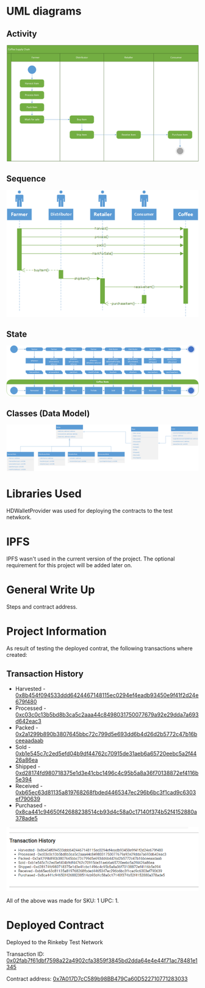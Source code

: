 # UML diagrams

## Activity

![alt text](images/1_Activity_Diagram.png)

## Sequence

![alt text](images/2_Sequence_Diagram.png)

## State

![alt text](images/3_State_Diagram.png)

## Classes (Data Model)

![alt text](images/4_Class_Diagram.png)

# Libraries Used

HDWalletProvider was used for deploying the contracts to the test netwkork.

# IPFS

IPFS wasn't used in the current version of the project. The optional requirement for this project will be added later on.

# General Write Up

Steps and contract address.

# Project Information

As result of testing the deployed contrat, the following transactions where created:

## Transaction History
- Harvested - [0x8b454f094533ddd6424467148115ec0294ef4eadb93450e9f41f2d24e679f480](https://rinkeby.etherscan.io/tx/0x8b454f094533ddd6424467148115ec0294ef4eadb93450e9f41f2d24e679f480)
- Processed - [0xc03c0c13b5bd8b3ca5c2aaa44c8498031750077679a92e29dda7a693d642eac3](https://rinkeby.etherscan.io/tx/0xc03c0c13b5bd8b3ca5c2aaa44c8498031750077679a92e29dda7a693d642eac3)
- Packed - [0x2a1299b890b3807645bbc72c799d5e693dd6b4d26d2b5772c47b16bceeaadaab](https://rinkeby.etherscan.io/tx/0x2a1299b890b3807645bbc72c799d5e693dd6b4d26d2b5772c47b16bceeaadaab)
- Sold - [0xb1e545c7c2ed5efd04b9df44762c70915de31aeb6a65720eebc5a2f4426a86ea](https://rinkeby.etherscan.io/tx/0xb1e545c7c2ed5efd04b9df44762c70915de31aeb6a65720eebc5a2f4426a86ea)
- Shipped - [0xd28174fd980718375e1d3e41cbc1496c4c95b5a8a36f70138872ef4116b5e394](https://rinkeby.etherscan.io/tx/0xd28174fd980718375e1d3e41cbc1496c4c95b5a8a36f70138872ef4116b5e394)
- Received - [0xb65ec63d81135a819768268fbded4465347ec296b6bc3f1cad9c6303ef790639](https://rinkeby.etherscan.io/tx/0xb65ec63d81135a819768268fbded4465347ec296b6bc3f1cad9c6303ef790639)
- Purchased - [0x8ca441c94650f42688238514cb93d4c58a0c17140f374b52f4152880a378ade5](https://rinkeby.etherscan.io/tx/0x8ca441c94650f42688238514cb93d4c58a0c17140f374b52f4152880a378ade5)

![alt text](images/Transaction_History.png)

All of the above was made for SKU: 1 UPC: 1.

# Deployed Contract

Deployed to the Rinkeby Test Network

Transaction ID: [0x02fab7f61dbf7598a22a4902cfa3859f3845bd2dda64e4e44f71ac78481e1345](https://rinkeby.etherscan.io/tx/0x02fab7f61dbf7598a22a4902cfa3859f3845bd2dda64e4e44f71ac78481e1345)

Contract address: [0x7A017D7cC589b98BB479Ca60D522710771283033](https://rinkeby.etherscan.io/address/0x7A017D7cC589b98BB479Ca60D522710771283033)
